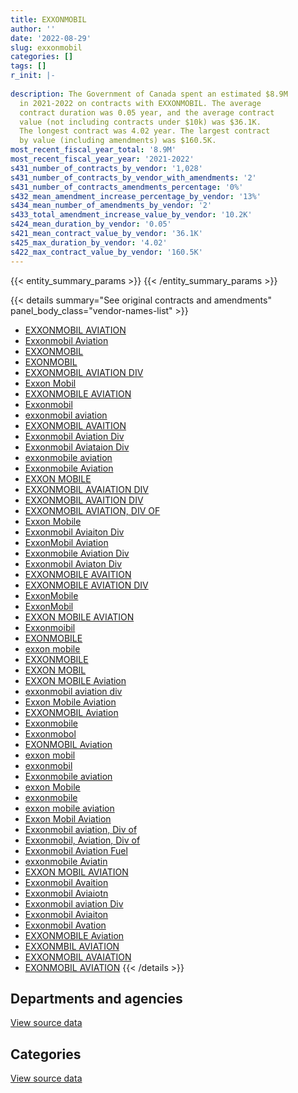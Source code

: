 ```yaml
---
title: EXXONMOBIL
author: ''
date: '2022-08-29'
slug: exxonmobil
categories: []
tags: []
r_init: |-
  
description: The Government of Canada spent an estimated $8.9M
  in 2021-2022 on contracts with EXXONMOBIL. The average
  contract duration was 0.05 year, and the average contract
  value (not including contracts under $10k) was $36.1K.
  The longest contract was 4.02 year. The largest contract
  by value (including amendments) was $160.5K.
most_recent_fiscal_year_total: '8.9M'
most_recent_fiscal_year_year: '2021-2022'
s431_number_of_contracts_by_vendor: '1,028'
s431_number_of_contracts_by_vendor_with_amendments: '2'
s431_number_of_contracts_amendments_percentage: '0%'
s432_mean_amendment_increase_percentage_by_vendor: '13%'
s434_mean_number_of_amendments_by_vendor: '2'
s433_total_amendment_increase_value_by_vendor: '10.2K'
s424_mean_duration_by_vendor: '0.05'
s421_mean_contract_value_by_vendor: '36.1K'
s425_max_duration_by_vendor: '4.02'
s422_max_contract_value_by_vendor: '160.5K'
---
```


<script src="/rmarkdown-libs/htmlwidgets/htmlwidgets.js"></script>
<link href="/rmarkdown-libs/datatables-css/datatables-crosstalk.css" rel="stylesheet" />
<script src="/rmarkdown-libs/datatables-binding/datatables.js"></script>
<script src="/rmarkdown-libs/jquery/jquery-3.6.0.min.js"></script>
<link href="/rmarkdown-libs/dt-core-bootstrap/css/dataTables.bootstrap.min.css" rel="stylesheet" />
<link href="/rmarkdown-libs/dt-core-bootstrap/css/dataTables.bootstrap.extra.css" rel="stylesheet" />
<script src="/rmarkdown-libs/dt-core-bootstrap/js/jquery.dataTables.min.js"></script>
<script src="/rmarkdown-libs/dt-core-bootstrap/js/dataTables.bootstrap.min.js"></script>
<link href="/rmarkdown-libs/crosstalk/css/crosstalk.min.css" rel="stylesheet" />
<script src="/rmarkdown-libs/crosstalk/js/crosstalk.min.js"></script>
<script src="/rmarkdown-libs/htmlwidgets/htmlwidgets.js"></script>
<link href="/rmarkdown-libs/datatables-css/datatables-crosstalk.css" rel="stylesheet" />
<script src="/rmarkdown-libs/datatables-binding/datatables.js"></script>
<script src="/rmarkdown-libs/jquery/jquery-3.6.0.min.js"></script>
<link href="/rmarkdown-libs/dt-core-bootstrap/css/dataTables.bootstrap.min.css" rel="stylesheet" />
<link href="/rmarkdown-libs/dt-core-bootstrap/css/dataTables.bootstrap.extra.css" rel="stylesheet" />
<script src="/rmarkdown-libs/dt-core-bootstrap/js/jquery.dataTables.min.js"></script>
<script src="/rmarkdown-libs/dt-core-bootstrap/js/dataTables.bootstrap.min.js"></script>
<link href="/rmarkdown-libs/crosstalk/css/crosstalk.min.css" rel="stylesheet" />
<script src="/rmarkdown-libs/crosstalk/js/crosstalk.min.js"></script>

{{< entity_summary_params >}}
{{< /entity_summary_params >}}

{{< details summary="See original contracts and amendments" panel_body_class="vendor-names-list" >}}
- [EXXONMOBIL AVIATION](https://search.open.canada.ca/en/ct/?sort=contract_value_f%20desc&page=1&search_text=%22EXXONMOBIL%20AVIATION%22)
- [Exxonmobil Aviation](https://search.open.canada.ca/en/ct/?sort=contract_value_f%20desc&page=1&search_text=%22Exxonmobil%20Aviation%22)
- [EXXONMOBIL](https://search.open.canada.ca/en/ct/?sort=contract_value_f%20desc&page=1&search_text=%22EXXONMOBIL%22)
- [EXONMOBIL](https://search.open.canada.ca/en/ct/?sort=contract_value_f%20desc&page=1&search_text=%22EXONMOBIL%22)
- [EXXONMOBIL AVIATION DIV](https://search.open.canada.ca/en/ct/?sort=contract_value_f%20desc&page=1&search_text=%22EXXONMOBIL%20AVIATION%20DIV%22)
- [Exxon Mobil](https://search.open.canada.ca/en/ct/?sort=contract_value_f%20desc&page=1&search_text=%22Exxon%20Mobil%22)
- [EXXONMOBILE AVIATION](https://search.open.canada.ca/en/ct/?sort=contract_value_f%20desc&page=1&search_text=%22EXXONMOBILE%20AVIATION%22)
- [Exxonmobil](https://search.open.canada.ca/en/ct/?sort=contract_value_f%20desc&page=1&search_text=%22Exxonmobil%22)
- [exxonmobil aviation](https://search.open.canada.ca/en/ct/?sort=contract_value_f%20desc&page=1&search_text=%22exxonmobil%20aviation%22)
- [EXXONMOBIL AVAITION](https://search.open.canada.ca/en/ct/?sort=contract_value_f%20desc&page=1&search_text=%22EXXONMOBIL%20AVAITION%22)
- [Exxonmobil Aviation Div](https://search.open.canada.ca/en/ct/?sort=contract_value_f%20desc&page=1&search_text=%22Exxonmobil%20Aviation%20Div%22)
- [Exxonmobil Aviataion Div](https://search.open.canada.ca/en/ct/?sort=contract_value_f%20desc&page=1&search_text=%22Exxonmobil%20Aviataion%20Div%22)
- [exxonmobile aviation](https://search.open.canada.ca/en/ct/?sort=contract_value_f%20desc&page=1&search_text=%22exxonmobile%20aviation%22)
- [Exxonmobile Aviation](https://search.open.canada.ca/en/ct/?sort=contract_value_f%20desc&page=1&search_text=%22Exxonmobile%20Aviation%22)
- [EXXON MOBILE](https://search.open.canada.ca/en/ct/?sort=contract_value_f%20desc&page=1&search_text=%22EXXON%20MOBILE%22)
- [EXXONMOBIL AVAIATION DIV](https://search.open.canada.ca/en/ct/?sort=contract_value_f%20desc&page=1&search_text=%22EXXONMOBIL%20AVAIATION%20DIV%22)
- [EXXONMOBIL AVAITION DIV](https://search.open.canada.ca/en/ct/?sort=contract_value_f%20desc&page=1&search_text=%22EXXONMOBIL%20AVAITION%20DIV%22)
- [EXXONMOBIL AVIATION, DIV OF](https://search.open.canada.ca/en/ct/?sort=contract_value_f%20desc&page=1&search_text=%22EXXONMOBIL%20AVIATION%2c%20DIV%20OF%22)
- [Exxon Mobile](https://search.open.canada.ca/en/ct/?sort=contract_value_f%20desc&page=1&search_text=%22Exxon%20Mobile%22)
- [Exxonmobil Aviaiton Div](https://search.open.canada.ca/en/ct/?sort=contract_value_f%20desc&page=1&search_text=%22Exxonmobil%20Aviaiton%20Div%22)
- [ExxonMobil Aviation](https://search.open.canada.ca/en/ct/?sort=contract_value_f%20desc&page=1&search_text=%22ExxonMobil%20Aviation%22)
- [Exxonmobile Aviation Div](https://search.open.canada.ca/en/ct/?sort=contract_value_f%20desc&page=1&search_text=%22Exxonmobile%20Aviation%20Div%22)
- [Exxonmobil Aviaton Div](https://search.open.canada.ca/en/ct/?sort=contract_value_f%20desc&page=1&search_text=%22Exxonmobil%20Aviaton%20Div%22)
- [EXXONMOBILE AVAITION](https://search.open.canada.ca/en/ct/?sort=contract_value_f%20desc&page=1&search_text=%22EXXONMOBILE%20AVAITION%22)
- [EXXONMOBILE AVIATION DIV](https://search.open.canada.ca/en/ct/?sort=contract_value_f%20desc&page=1&search_text=%22EXXONMOBILE%20AVIATION%20DIV%22)
- [ExxonMobile](https://search.open.canada.ca/en/ct/?sort=contract_value_f%20desc&page=1&search_text=%22ExxonMobile%22)
- [ExxonMobil](https://search.open.canada.ca/en/ct/?sort=contract_value_f%20desc&page=1&search_text=%22ExxonMobil%22)
- [EXXON MOBILE AVIATION](https://search.open.canada.ca/en/ct/?sort=contract_value_f%20desc&page=1&search_text=%22EXXON%20MOBILE%20AVIATION%22)
- [Exxonmoibil](https://search.open.canada.ca/en/ct/?sort=contract_value_f%20desc&page=1&search_text=%22Exxonmoibil%22)
- [EXONMOBILE](https://search.open.canada.ca/en/ct/?sort=contract_value_f%20desc&page=1&search_text=%22EXONMOBILE%22)
- [exxon mobile](https://search.open.canada.ca/en/ct/?sort=contract_value_f%20desc&page=1&search_text=%22exxon%20mobile%22)
- [EXXONMOBILE](https://search.open.canada.ca/en/ct/?sort=contract_value_f%20desc&page=1&search_text=%22EXXONMOBILE%22)
- [EXXON MOBIL](https://search.open.canada.ca/en/ct/?sort=contract_value_f%20desc&page=1&search_text=%22EXXON%20MOBIL%22)
- [EXXON MOBILE Aviation](https://search.open.canada.ca/en/ct/?sort=contract_value_f%20desc&page=1&search_text=%22EXXON%20MOBILE%20Aviation%22)
- [exxonmobil aviation div](https://search.open.canada.ca/en/ct/?sort=contract_value_f%20desc&page=1&search_text=%22exxonmobil%20aviation%20div%22)
- [Exxon Mobile Aviation](https://search.open.canada.ca/en/ct/?sort=contract_value_f%20desc&page=1&search_text=%22Exxon%20Mobile%20Aviation%22)
- [EXXONMOBIL Aviation](https://search.open.canada.ca/en/ct/?sort=contract_value_f%20desc&page=1&search_text=%22EXXONMOBIL%20Aviation%22)
- [Exxonmobile](https://search.open.canada.ca/en/ct/?sort=contract_value_f%20desc&page=1&search_text=%22Exxonmobile%22)
- [Exxonmobol](https://search.open.canada.ca/en/ct/?sort=contract_value_f%20desc&page=1&search_text=%22Exxonmobol%22)
- [EXONMOBIL Aviation](https://search.open.canada.ca/en/ct/?sort=contract_value_f%20desc&page=1&search_text=%22EXONMOBIL%20Aviation%22)
- [exxon mobil](https://search.open.canada.ca/en/ct/?sort=contract_value_f%20desc&page=1&search_text=%22exxon%20mobil%22)
- [exxonmobil](https://search.open.canada.ca/en/ct/?sort=contract_value_f%20desc&page=1&search_text=%22exxonmobil%22)
- [Exxonmobile aviation](https://search.open.canada.ca/en/ct/?sort=contract_value_f%20desc&page=1&search_text=%22Exxonmobile%20aviation%22)
- [exxon Mobile](https://search.open.canada.ca/en/ct/?sort=contract_value_f%20desc&page=1&search_text=%22exxon%20Mobile%22)
- [exxonmobile](https://search.open.canada.ca/en/ct/?sort=contract_value_f%20desc&page=1&search_text=%22exxonmobile%22)
- [exxon mobile aviation](https://search.open.canada.ca/en/ct/?sort=contract_value_f%20desc&page=1&search_text=%22exxon%20mobile%20aviation%22)
- [Exxon Mobil Aviation](https://search.open.canada.ca/en/ct/?sort=contract_value_f%20desc&page=1&search_text=%22Exxon%20Mobil%20Aviation%22)
- [Exxonmobil aviation, Div of](https://search.open.canada.ca/en/ct/?sort=contract_value_f%20desc&page=1&search_text=%22Exxonmobil%20aviation%2c%20Div%20of%22)
- [Exxonmobil, Aviation, Div of](https://search.open.canada.ca/en/ct/?sort=contract_value_f%20desc&page=1&search_text=%22Exxonmobil%2c%20Aviation%2c%20Div%20of%22)
- [Exxonmobil Aviation Fuel](https://search.open.canada.ca/en/ct/?sort=contract_value_f%20desc&page=1&search_text=%22Exxonmobil%20Aviation%20Fuel%22)
- [exxonmobile Aviatin](https://search.open.canada.ca/en/ct/?sort=contract_value_f%20desc&page=1&search_text=%22exxonmobile%20Aviatin%22)
- [EXXON MOBIL AVIATION](https://search.open.canada.ca/en/ct/?sort=contract_value_f%20desc&page=1&search_text=%22EXXON%20MOBIL%20AVIATION%22)
- [Exxonmobil Avaition](https://search.open.canada.ca/en/ct/?sort=contract_value_f%20desc&page=1&search_text=%22Exxonmobil%20Avaition%22)
- [Exxonmobil Aviaiotn](https://search.open.canada.ca/en/ct/?sort=contract_value_f%20desc&page=1&search_text=%22Exxonmobil%20Aviaiotn%22)
- [Exxonmobil aviation Div](https://search.open.canada.ca/en/ct/?sort=contract_value_f%20desc&page=1&search_text=%22Exxonmobil%20aviation%20Div%22)
- [Exxonmobil Aviaiton](https://search.open.canada.ca/en/ct/?sort=contract_value_f%20desc&page=1&search_text=%22Exxonmobil%20Aviaiton%22)
- [Exxonmobil Avation](https://search.open.canada.ca/en/ct/?sort=contract_value_f%20desc&page=1&search_text=%22Exxonmobil%20Avation%22)
- [EXXONMOBILE Aviation](https://search.open.canada.ca/en/ct/?sort=contract_value_f%20desc&page=1&search_text=%22EXXONMOBILE%20Aviation%22)
- [EXXONMBIL AVIATION](https://search.open.canada.ca/en/ct/?sort=contract_value_f%20desc&page=1&search_text=%22EXXONMBIL%20AVIATION%22)
- [EXXONMOBIL AVAIATION](https://search.open.canada.ca/en/ct/?sort=contract_value_f%20desc&page=1&search_text=%22EXXONMOBIL%20AVAIATION%22)
- [EXONMOBIL AVIATION](https://search.open.canada.ca/en/ct/?sort=contract_value_f%20desc&page=1&search_text=%22EXONMOBIL%20AVIATION%22)
{{< /details >}}

## Departments and agencies

<div id="htmlwidget-1" style="width:100%;height:auto;" class="datatables html-widget"></div>
<script type="application/json" data-for="htmlwidget-1">{"x":{"style":"bootstrap","filter":"none","vertical":false,"data":[["<a href=\"/departments/dnd-mdn/\">National Defence<\/a>"],[4948590.75],[7532376.15],[6718706.95],[8917106.63]],"container":"<table class=\"table table-striped table-hover row-border order-column display\">\n  <thead>\n    <tr>\n      <th>Department<\/th>\n      <th>2018-2019<\/th>\n      <th>2019-2020<\/th>\n      <th>2020-2021<\/th>\n      <th>2021-2022<\/th>\n    <\/tr>\n  <\/thead>\n<\/table>","options":{"order":[[4,"desc"]],"pageLength":10,"autoWidth":true,"columnDefs":[{"targets":1,"render":"function(data, type, row, meta) {\n    return type !== 'display' ? data : DTWidget.formatCurrency(data, \"$\", 2, 3, \",\", \".\", true, null);\n  }"},{"targets":2,"render":"function(data, type, row, meta) {\n    return type !== 'display' ? data : DTWidget.formatCurrency(data, \"$\", 2, 3, \",\", \".\", true, null);\n  }"},{"targets":3,"render":"function(data, type, row, meta) {\n    return type !== 'display' ? data : DTWidget.formatCurrency(data, \"$\", 2, 3, \",\", \".\", true, null);\n  }"},{"targets":4,"render":"function(data, type, row, meta) {\n    return type !== 'display' ? data : DTWidget.formatCurrency(data, \"$\", 2, 3, \",\", \".\", true, null);\n  }"},{"width":"16%","targets":[1,2,3,4]},{"className":"dt-right","targets":[1,2,3,4]}],"orderClasses":false}},"evals":["options.columnDefs.0.render","options.columnDefs.1.render","options.columnDefs.2.render","options.columnDefs.3.render"],"jsHooks":[]}</script>
<p class="text-right">
<a href="https://github.com/GoC-Spending/contracts-data/tree/main/data/out/vendors/exxonmobil/summary_by_fiscal_year_by_department.csv" class="source-data-link btn btn-link">View source data</a>
</p>

## Categories

<div id="htmlwidget-2" style="width:100%;height:auto;" class="datatables html-widget"></div>
<script type="application/json" data-for="htmlwidget-2">{"x":{"style":"bootstrap","filter":"none","vertical":false,"data":[["<a href=\"/categories/defence/\">Defence<\/a>"],[4948590.75],[7532376.15],[6718706.95],[8917106.63]],"container":"<table class=\"table table-striped table-hover row-border order-column display\">\n  <thead>\n    <tr>\n      <th>Category<\/th>\n      <th>2018-2019<\/th>\n      <th>2019-2020<\/th>\n      <th>2020-2021<\/th>\n      <th>2021-2022<\/th>\n    <\/tr>\n  <\/thead>\n<\/table>","options":{"order":[[4,"desc"]],"dom":"t","pageLength":30,"autoWidth":true,"columnDefs":[{"targets":1,"render":"function(data, type, row, meta) {\n    return type !== 'display' ? data : DTWidget.formatCurrency(data, \"$\", 2, 3, \",\", \".\", true, null);\n  }"},{"targets":2,"render":"function(data, type, row, meta) {\n    return type !== 'display' ? data : DTWidget.formatCurrency(data, \"$\", 2, 3, \",\", \".\", true, null);\n  }"},{"targets":3,"render":"function(data, type, row, meta) {\n    return type !== 'display' ? data : DTWidget.formatCurrency(data, \"$\", 2, 3, \",\", \".\", true, null);\n  }"},{"targets":4,"render":"function(data, type, row, meta) {\n    return type !== 'display' ? data : DTWidget.formatCurrency(data, \"$\", 2, 3, \",\", \".\", true, null);\n  }"},{"width":"16%","targets":[1,2,3,4]},{"className":"dt-right","targets":[1,2,3,4]}],"orderClasses":false,"lengthMenu":[10,25,30,50,100]}},"evals":["options.columnDefs.0.render","options.columnDefs.1.render","options.columnDefs.2.render","options.columnDefs.3.render"],"jsHooks":[]}</script>
<p class="text-right">
<a href="https://github.com/GoC-Spending/contracts-data/tree/main/data/out/vendors/exxonmobil/summary_by_fiscal_year_by_category.csv" class="source-data-link btn btn-link">View source data</a>
</p>
